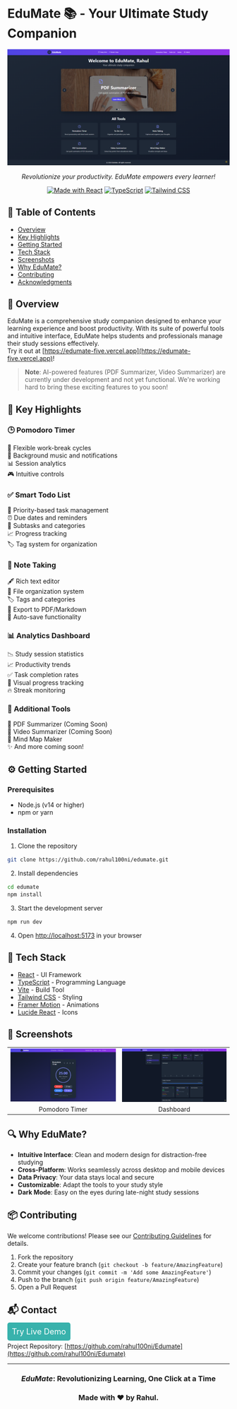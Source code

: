 # EduMate 📚 - Your Ultimate Study Companion

<div align="center">

![EduMate Banner](./assets/edumate-banner.png)

_Revolutionize your productivity. EduMate empowers every learner!_

[![Made with React](https://img.shields.io/badge/Made%20with-React-61DAFB.svg)](https://reactjs.org/)
[![TypeScript](https://img.shields.io/badge/TypeScript-Ready-blue.svg)](https://www.typescriptlang.org/)
[![Tailwind CSS](https://img.shields.io/badge/Tailwind%20CSS-Styled-38B2AC.svg)](https://tailwindcss.com/)

</div>

## 📖 Table of Contents
- [Overview](#🌟-overview)
- [Key Highlights](#🌈-key-highlights)
- [Getting Started](#⚙️-getting-started)
- [Tech Stack](#🔧-tech-stack)
- [Screenshots](#📱-screenshots)
- [Why EduMate?](#🔍-why-edumate)
- [Contributing](#📦-contributing)
- [Acknowledgments](#🙏-acknowledgments)

## 🌟 Overview

EduMate is a comprehensive study companion designed to enhance your learning experience and boost productivity. With its suite of powerful tools and intuitive interface, EduMate helps students and professionals manage their study sessions effectively.<br>
Try it out at [https://edumate-five.vercel.app](https://edumate-five.vercel.app)!

> **Note**: AI-powered features (PDF Summarizer, Video Summarizer) are currently under development and not yet functional. We're working hard to bring these exciting features to you soon!

## 🌈 Key Highlights

### 🕒 Pomodoro Timer
🎯 Flexible work-break cycles  
🔔 Background music and notifications  
📊 Session analytics  
🎮 Intuitive controls

### ✅ Smart Todo List
📌 Priority-based task management  
⏰ Due dates and reminders  
📂 Subtasks and categories  
📈 Progress tracking  
🏷️ Tag system for organization

### 📝 Note Taking
🖋️ Rich text editor  
📂 File organization system  
🏷️ Tags and categories  
📄 Export to PDF/Markdown  
💾 Auto-save functionality

### 📊 Analytics Dashboard
📉 Study session statistics  
📈 Productivity trends  
✅ Task completion rates  
🎯 Visual progress tracking  
🔥 Streak monitoring

### 🎯 Additional Tools
📜 PDF Summarizer (Coming Soon)  
🎥 Video Summarizer (Coming Soon)  
🧠 Mind Map Maker  
✨ And more coming soon!

## ⚙️ Getting Started

### Prerequisites
- Node.js (v14 or higher)
- npm or yarn

### Installation

1. Clone the repository
```bash
git clone https://github.com/rahul100ni/edumate.git
```

2. Install dependencies
```bash
cd edumate
npm install
```

3. Start the development server
```bash
npm run dev
```

4. Open [http://localhost:5173](http://localhost:5173) in your browser

## 🔧 Tech Stack

- [React](https://reactjs.org/) - UI Framework
- [TypeScript](https://www.typescriptlang.org/) - Programming Language
- [Vite](https://vitejs.dev/) - Build Tool
- [Tailwind CSS](https://tailwindcss.com/) - Styling
- [Framer Motion](https://www.framer.com/motion/) - Animations
- [Lucide React](https://lucide.dev/) - Icons

## 📱 Screenshots

<div align="center">
  <table>
    <tr>
      <td><img src="./assets/pomodoro-timer.png" alt="Pomodoro Timer" width="510"/></td>
      <td><img src="./assets/dashboard.png" alt="Dashboard" width="500"/></td>
    </tr>
    <tr>
      <td align="center">Pomodoro Timer</td>
      <td align="center">Dashboard</td>
    </tr>
  </table>
</div>

## 🔍 Why EduMate?

- **Intuitive Interface**: Clean and modern design for distraction-free studying
- **Cross-Platform**: Works seamlessly across desktop and mobile devices
- **Data Privacy**: Your data stays local and secure
- **Customizable**: Adapt the tools to your study style
- **Dark Mode**: Easy on the eyes during late-night study sessions

## 📦 Contributing

We welcome contributions! Please see our [Contributing Guidelines](CONTRIBUTING.md) for details.

1. Fork the repository
2. Create your feature branch (`git checkout -b feature/AmazingFeature`)
3. Commit your changes (`git commit -m 'Add some AmazingFeature'`)
4. Push to the branch (`git push origin feature/AmazingFeature`)
5. Open a Pull Request

## 📬 Contact

<div>
  <a href="https://edumate-five.vercel.app/" style="padding: 10px; font-size: 18px; text-decoration: none; background: #38B2AC; color: white; border-radius: 5px;">
    Try Live Demo
  </a>
</div>

Project Repository: [https://github.com/rahul100ni/Edumate](https://github.com/rahul100ni/Edumate)

---

<div align="center">
  <h3><i>EduMate</i>: Revolutionizing Learning, One Click at a Time</h3>
  <h3>Made with ❤️ by Rahul.</h3>
</div>
